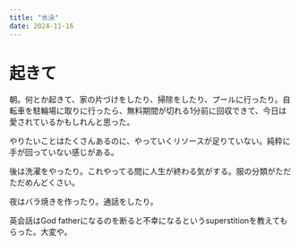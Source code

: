 ```yaml
---
title: "水泳"
date: 2024-11-16
---
```


# 起きて
朝。何とか起きて、家の片づけをしたり、掃除をしたり、プールに行ったり。自転車を駐輪場に取りに行ったら、無料期間が切れる1分前に回収できて、今日は愛されているかもしれんと思った。

やりたいことはたくさんあるのに、やっていくリソースが足りていない。純粋に手が回っていない感じがある。

後は洗濯をやったり。これやってる間に人生が終わる気がする。服の分類がただただめんどくさい。

夜はバラ焼きを作ったり。通話をしたり。

英会話はGod fatherになるのを断ると不幸になるというsuperstitionを教えてもらった。大変や。